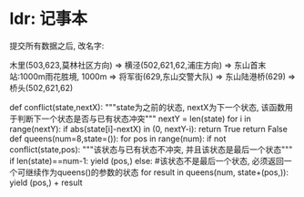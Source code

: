 # ldr: 记事本
提交所有数据之后, 改名字:  



木里(503,623,莫林社区方向) => 横泾(502,621,62,浦庄方向) => 东山首末站:1000m雨花胜境, 1000m => 将军街(629,东山交警大队) => 东山陆港桥(629) =>桥头(502,621,62)

def conflict(state,nextX):
    """state为之前的状态, nextX为下一个状态, 
    该函数用于判断下一个状态是否与已有状态冲突"""
    nextY = len(state)
    for i in range(nextY):
        if abs(state[i]-nextX) in (0, nextY-i):
            return True
    return False
def queens(num=8,state=()):
    for pos in range(num):
        if not conflict(state,pos):
            """该状态与已有状态不冲突, 并且该状态是最后一个状态"""
            if len(state)==num-1:
                yield (pos,)
            else: #该状态不是最后一个状态, 必须返回一个可继续作为queens()的参数的状态
                for result in queens(num, state+(pos,)):
                    yield (pos,) + result
